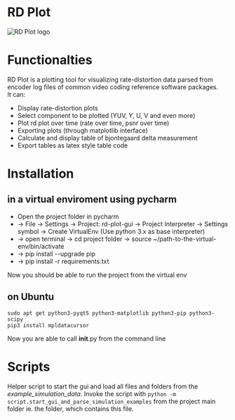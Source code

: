 # RD Plot
![RD Plot logo](https://git.rwth-aachen.de/IENT-Software/rd-plot-gui/raw/master/src/rdplot/logo/PLOT256.png)  

# Functionalties
RD Plot is a plotting tool for visualizing rate-distortion data parsed from  
encoder log files of common video coding reference software packages.  
It can:
- Display rate-distortion plots
- Select component to be plotted (YUV, Y, U, V and even more)
- Plot rd plot over time (rate over time, psnr over time)
- Exporting plots (through matplotlib interface)
- Calculate and display table of bjontegaard delta measurement
- Export tables as latex style table code


# Installation 
## in a virtual enviroment using pycharm 
- Open the project folder in pycharm
- -> File -> Settings -> Project: rd-plot-gui -> Project Interpreter -> Settings symbol -> Create VirtualEnv (Use python 3.x as base interpreter)
- -> open terminal -> cd project folder -> source ~/path-to-the-virtual-env/bin/activate
- -> pip install --upgrade pip
- -> pip install -r requirements.txt

Now you should be able to run the project from the virtual env

## on Ubuntu
    sudo apt get python3-pyqt5 python3-matplotlib python3-pip python3-scipy
    pip3 install mpldatacursor
Now you are able to call __init__.py from the command line


# Scripts
Helper script to start the gui and load all files and folders from the
*example_simulation_data*. Invoke the script with
``` python -m script.start_gui_and_parse_simulation_examples ```
from the project main folder ie. the folder, which contains this file.
